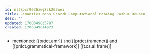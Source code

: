 ```yaml
---
id: nl2zpcr9636zwg8zk263wei
title: Semantics Mans Search Computational Meaning Joshua Reuben
desc: ''
updated: 1700349825787
created: 1700349694973
---
```



- mentioned: [[prdct.amr]] and [[prdct.framenet]] and [[prdct.grammatical-framework]] [[t.cs.ai.frame]]
